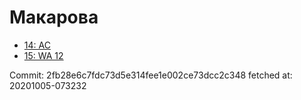 # Макарова
- [14: AC](14.md)
- [15: WA 12](15.md)

Commit: 2fb28e6c7fdc73d5e314fee1e002ce73dcc2c348
 fetched at: 20201005-073232
